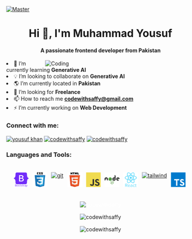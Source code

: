 [![Master](https://camo.githubusercontent.com/700f2ecd2ca652d02ff0705ebdf8c4ee71dfbbe0d67fc02950f84eb251242ab9/68747470733a2f2f666972656261736573746f726167652e676f6f676c65617069732e636f6d2f76302f622f666c6578692d636f64696e672e61707073706f742e636f6d2f6f2f64656d706769372d35323066386435662d363364342d343435332d383832322d6462633134396165323766382e6769663f616c743d6d6564696126746f6b656e3d39316330633762322d393363332d343032392d623031312d316138373033633537333064)](https://github.com/codewithsaffy)

<h1 align="center">Hi 👋, I'm Muhammad Yousuf</h1>
<h4 align="center">A passionate frontend developer from Pakistan</h4>
<img align="right" alt="Coding" width="400" src="https://camo.githubusercontent.com/f1f2bc6e7ec110b34bab4ec55aa5c93ebae552ae011f5756bd7b7f783d627a6d/68747470733a2f2f63646e2e6472696262626c652e636f6d2f75736572732f313136323037372f73637265656e73686f74732f333834383931342f70726f6772616d6d65722e676966"
[![](https://raw.githubusercontent.com/rahuldkjain/github-profile-readme-generator/master/src/images/profile.png)](https://github.com/codewithsaffy)

- 🌱 I’m currently learning **Generative AI**
- 💡 I’m looking to collaborate on **Generative AI**
- 🌎 I’m currently located in **Pakistan**
- 👯 I’m looking for **Freelance**
- 📫 How to reach me **codewithsaffy@gmail.com**
- ⚡ I’m currently working on **Web Development**

<h3 align="left">Connect with me:</h3>
<p align="left">
<a href="https://linkedin.com/in/yousuf khan" target="blank"><img align="center" src="https://raw.githubusercontent.com/rahuldkjain/github-profile-readme-generator/master/src/images/icons/Social/linked-in-alt.svg" alt="yousuf khan" height="30" width="40" /></a>
<a href="https://fb.com/codewithsaffy" target="blank"><img align="center" src="https://raw.githubusercontent.com/rahuldkjain/github-profile-readme-generator/master/src/images/icons/Social/facebook.svg" alt="codewithsaffy" height="30" width="40" /></a>
<a href="https://www.youtube.com/c/codewithsaffy" target="blank"><img align="center" src="https://raw.githubusercontent.com/rahuldkjain/github-profile-readme-generator/master/src/images/icons/Social/youtube.svg" alt="codewithsaffy" height="30" width="40" /></a>
</p>

<h3 align="left">Languages and Tools:</h3>
<p align="left" style="padding: 20px; display:flex; gap: 10px; background-color: ;"> <a href="https://getbootstrap.com" target="_blank" rel="noreferrer"> <img src="https://raw.githubusercontent.com/devicons/devicon/master/icons/bootstrap/bootstrap-plain-wordmark.svg" alt="bootstrap" width="40" height="40"/> </a> <a href="https://www.w3schools.com/css/" target="_blank" rel="noreferrer"> <img src="https://raw.githubusercontent.com/devicons/devicon/master/icons/css3/css3-original-wordmark.svg" alt="css3" width="40" height="40"/> </a> <a href="https://git-scm.com/" target="_blank" rel="noreferrer"> <img src="https://www.vectorlogo.zone/logos/git-scm/git-scm-icon.svg" alt="git" width="40" height="40"/> </a> <a href="https://www.w3.org/html/" target="_blank" rel="noreferrer"> <img src="https://raw.githubusercontent.com/devicons/devicon/master/icons/html5/html5-original-wordmark.svg" alt="html5" width="40" height="40"/> </a> <a href="https://developer.mozilla.org/en-US/docs/Web/JavaScript" target="_blank" rel="noreferrer"> <img src="https://raw.githubusercontent.com/devicons/devicon/master/icons/javascript/javascript-original.svg" alt="javascript" width="40" height="40"/> </a> <a href="https://nodejs.org" target="_blank" rel="noreferrer"> <img src="https://raw.githubusercontent.com/devicons/devicon/master/icons/nodejs/nodejs-original-wordmark.svg" alt="nodejs" width="40" height="40"/> </a> <a href="https://reactjs.org/" target="_blank" rel="noreferrer"> 
<img src="https://raw.githubusercontent.com/devicons/devicon/master/icons/react/react-original-wordmark.svg" alt="react" width="40" height="40"/> </a> <a href="https://tailwindcss.com/" target="_blank" rel="noreferrer"> <img src="https://www.vectorlogo.zone/logos/tailwindcss/tailwindcss-icon.svg" alt="tailwind" width="40" height="40"/> </a> <a href="https://www.typescriptlang.org/" target="_blank" rel="noreferrer"> <img src="https://raw.githubusercontent.com/devicons/devicon/master/icons/typescript/typescript-original.svg" alt="typescript" width="40" height="40"/> </a></p>

<div align="center" padding: 20px;">
<p style="color: white;"><img align="center" src="https://github-readme-stats.vercel.app/api/top-langs?username=codewithsaffy&show_icons=true&locale=en&layout=compact" alt="codewithsaffy" /></p>

<p><img align="center" src="https://github-readme-streak-stats.herokuapp.com/?user=codewithsaffy&" alt="codewithsaffy" /></p>

<p><img align="center" src="https://github-readme-stats.vercel.app/api?username=codewithsaffy&show_icons=true&locale=en&layout=compact" alt="codewithsaffy" /></p>
</div>
